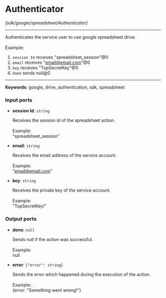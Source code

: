 # Authenticator

_[sdk/google/spreadsheet/Authenticator]_

---

Authenticates the service user to use google spreadsheet drive.<br>
<br>
Example:<br>
1. `session Id` receives "spreadsheet_session"@0 <br>
2. `email` receives  "email@email.com"@0<br>
3. `key` receives "TopSecretKey"@0<br>
4. `done` sends null@0 <br>

---

__Keywords__: google, drive, authentication, sdk, spreadsheet

### Input ports

* __session Id__: ` string `

    Receives the session id of the spreadsheet action.<br>
    <br>
    Example: <br>
    "spreadsheet_session"<br>


* __email__: ` string `

    Receives the email address of the service account.<br>
    <br>
    Example: <br>
    "email@email.com"<br>


* __key__: ` string `

    Receives the private key of the service account.<br>
    <br>
    Example: <br>
    "TopSecretKey!"<br>

### Output ports

* __done__: ` null `

    Sends null if the action was successful.<br>
    <br>
    Example:<br>
    null<br>


* __error__: ` {"error": string} `

    Sends the error which happened during the execution of the action.<br>
    <br>
    Example:.<br>
    {error: "Something went wrong!"}<br>

